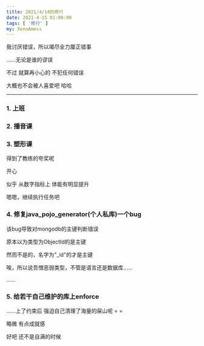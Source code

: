 ```yaml
---
title: 2021/4/14的修行
date: 2021-4-15 01:00:00
tags: [ '修行' ]
my: XenoAmess
---
```


我讨厌错误，所以竭尽全力厘正错事

……无论是谁的谬误

不过 就算再小心的 不犯任何错误

大概也不会被人喜爱吧 哈哈

---

### 1. 上班

### 2. 播音课

### 3. 塑形课

得到了教练的夸奖呢

开心

似乎 从数字指标上 体能有明显提升

嗯嗯，继续执行任务吧

### 4. 修复java_pojo_generator(个人私库)一个bug

该bug导致对mongodb的主键判断错误

原本以为类型为ObjectId的是主键

然而不是的，名字为"_id"的才是主键

唉，所以说吾憎恶弱类型，不管是语言还是数据库……

……

### 5. 给若干自己维护的库上enforce

……上了约束后 强迫自己清理了海量的屎山呢 = =

略微 有点成就感

好吧 还不是自满的时候
